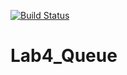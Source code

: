 [![Build Status](https://travis-ci.org/DmGrushin/Lab4_Queue.svg?branch=main)](https://travis-ci.org/DmGrushin/Lab4_Queue)

# Lab4_Queue